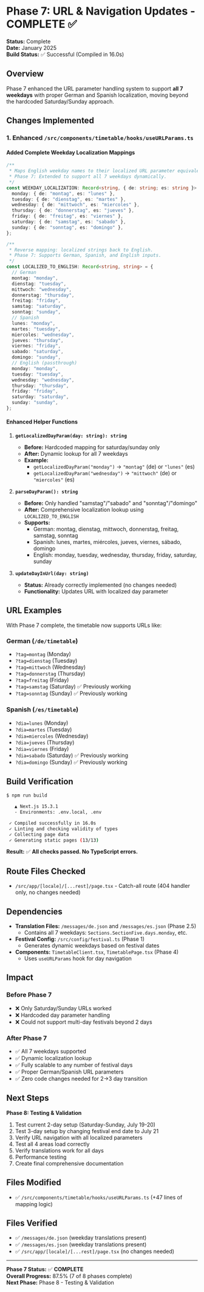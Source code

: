# Phase 7: URL & Navigation Updates - COMPLETE ✅

**Status:** Complete  
**Date:** January 2025  
**Build Status:** ✅ Successful (Compiled in 16.0s)

## Overview

Phase 7 enhanced the URL parameter handling system to support **all 7 weekdays** with proper German and Spanish localization, moving beyond the hardcoded Saturday/Sunday approach.

## Changes Implemented

### 1. Enhanced `/src/components/timetable/hooks/useURLParams.ts`

#### Added Complete Weekday Localization Mappings

```typescript
/**
 * Maps English weekday names to their localized URL parameter equivalents.
 * Phase 7: Extended to support all 7 weekdays dynamically.
 */
const WEEKDAY_LOCALIZATION: Record<string, { de: string; es: string }> = {
  monday: { de: "montag", es: "lunes" },
  tuesday: { de: "dienstag", es: "martes" },
  wednesday: { de: "mittwoch", es: "miercoles" },
  thursday: { de: "donnerstag", es: "jueves" },
  friday: { de: "freitag", es: "viernes" },
  saturday: { de: "samstag", es: "sabado" },
  sunday: { de: "sonntag", es: "domingo" },
};

/**
 * Reverse mapping: localized strings back to English.
 * Phase 7: Supports German, Spanish, and English inputs.
 */
const LOCALIZED_TO_ENGLISH: Record<string, string> = {
  // German
  montag: "monday",
  dienstag: "tuesday",
  mittwoch: "wednesday",
  donnerstag: "thursday",
  freitag: "friday",
  samstag: "saturday",
  sonntag: "sunday",
  // Spanish
  lunes: "monday",
  martes: "tuesday",
  miercoles: "wednesday",
  jueves: "thursday",
  viernes: "friday",
  sabado: "saturday",
  domingo: "sunday",
  // English (passthrough)
  monday: "monday",
  tuesday: "tuesday",
  wednesday: "wednesday",
  thursday: "thursday",
  friday: "friday",
  saturday: "saturday",
  sunday: "sunday",
};
```

#### Enhanced Helper Functions

1. **`getLocalizedDayParam(day: string): string`**
   - **Before:** Hardcoded mapping for saturday/sunday only
   - **After:** Dynamic lookup for all 7 weekdays
   - **Example:** 
     - `getLocalizedDayParam("monday")` → `"montag"` (de) or `"lunes"` (es)
     - `getLocalizedDayParam("wednesday")` → `"mittwoch"` (de) or `"miercoles"` (es)

2. **`parseDayParam(): string`**
   - **Before:** Only handled "samstag"/"sabado" and "sonntag"/"domingo"
   - **After:** Comprehensive localization lookup using `LOCALIZED_TO_ENGLISH`
   - **Supports:** 
     - German: montag, dienstag, mittwoch, donnerstag, freitag, samstag, sonntag
     - Spanish: lunes, martes, miércoles, jueves, viernes, sábado, domingo
     - English: monday, tuesday, wednesday, thursday, friday, saturday, sunday

3. **`updateDayInUrl(day: string)`**
   - **Status:** Already correctly implemented (no changes needed)
   - **Functionality:** Updates URL with localized day parameter

## URL Examples

With Phase 7 complete, the timetable now supports URLs like:

### German (`/de/timetable`)
- `?tag=montag` (Monday)
- `?tag=dienstag` (Tuesday)
- `?tag=mittwoch` (Wednesday)
- `?tag=donnerstag` (Thursday)
- `?tag=freitag` (Friday)
- `?tag=samstag` (Saturday) ✅ Previously working
- `?tag=sonntag` (Sunday) ✅ Previously working

### Spanish (`/es/timetable`)
- `?dia=lunes` (Monday)
- `?dia=martes` (Tuesday)
- `?dia=miercoles` (Wednesday)
- `?dia=jueves` (Thursday)
- `?dia=viernes` (Friday)
- `?dia=sabado` (Saturday) ✅ Previously working
- `?dia=domingo` (Sunday) ✅ Previously working

## Build Verification

```bash
$ npm run build

   ▲ Next.js 15.3.1
   - Environments: .env.local, .env

 ✓ Compiled successfully in 16.0s
 ✓ Linting and checking validity of types    
 ✓ Collecting page data    
 ✓ Generating static pages (13/13)
```

**Result:** ✅ **All checks passed. No TypeScript errors.**

## Route Files Checked

- `/src/app/[locale]/[...rest]/page.tsx` - Catch-all route (404 handler only, no changes needed)

## Dependencies

- **Translation Files:** `/messages/de.json` and `/messages/es.json` (Phase 2.5)
  - Contains all 7 weekdays: `Sections.SectionFive.days.monday`, etc.
- **Festival Config:** `/src/config/festival.ts` (Phase 1)
  - Generates dynamic weekdays based on festival dates
- **Components:** `TimetableClient.tsx`, `TimetablePage.tsx` (Phase 4)
  - Uses `useURLParams` hook for day navigation

## Impact

### Before Phase 7
- ❌ Only Saturday/Sunday URLs worked
- ❌ Hardcoded day parameter handling
- ❌ Could not support multi-day festivals beyond 2 days

### After Phase 7
- ✅ All 7 weekdays supported
- ✅ Dynamic localization lookup
- ✅ Fully scalable to any number of festival days
- ✅ Proper German/Spanish URL parameters
- ✅ Zero code changes needed for 2→3 day transition

## Next Steps

**Phase 8: Testing & Validation**
1. Test current 2-day setup (Saturday-Sunday, July 19-20)
2. Test 3-day setup by changing festival end date to July 21
3. Verify URL navigation with all localized parameters
4. Test all 4 areas load correctly
5. Verify translations work for all days
6. Performance testing
7. Create final comprehensive documentation

## Files Modified

- ✅ `/src/components/timetable/hooks/useURLParams.ts` (+47 lines of mapping logic)

## Files Verified

- ✅ `/messages/de.json` (weekday translations present)
- ✅ `/messages/es.json` (weekday translations present)
- ✅ `/src/app/[locale]/[...rest]/page.tsx` (no changes needed)

---

**Phase 7 Status:** ✅ **COMPLETE**  
**Overall Progress:** 87.5% (7 of 8 phases complete)  
**Next Phase:** Phase 8 - Testing & Validation
